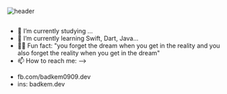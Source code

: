 ### 
![header](https://capsule-render.vercel.app/api?type=egg&color=gradient&text=%20Hi%20Guys%20&height=300&fontSize=80)

## 
- 🔭 I’m currently studying ...
- 🌱 I’m currently learning Swift, Dart, Java...
- 💁🏼 Fun fact: "you forget the dream when you get in the reality and you also forget the reality when you get in the dream"
- 📫 How to reach me: 
-->
+ fb.com/badkem0909.dev
+ ins: badkem.dev
